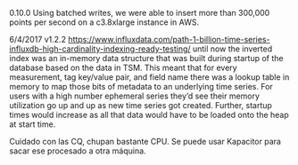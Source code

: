 0.10.0
Using batched writes, we were able to insert more than 300,000 points per second on a c3.8xlarge instance in AWS. 



6/4/2017 v1.2.2
https://www.influxdata.com/path-1-billion-time-series-influxdb-high-cardinality-indexing-ready-testing/
until now the inverted index was an in-memory data structure that was built during startup of the database based on the data in TSM. This meant that for every measurement, tag key/value pair, and field name there was a lookup table in memory to map those bits of metadata to an underlying time series. For users with a high number ephemeral series they’d see their memory utilization go up and up as new time series got created. Further, startup times would increase as all that data would have to be loaded onto the heap at start time.



Cuidado con las CQ, chupan bastante CPU. Se puede usar Kapacitor para sacar ese procesado a otra máquina.
